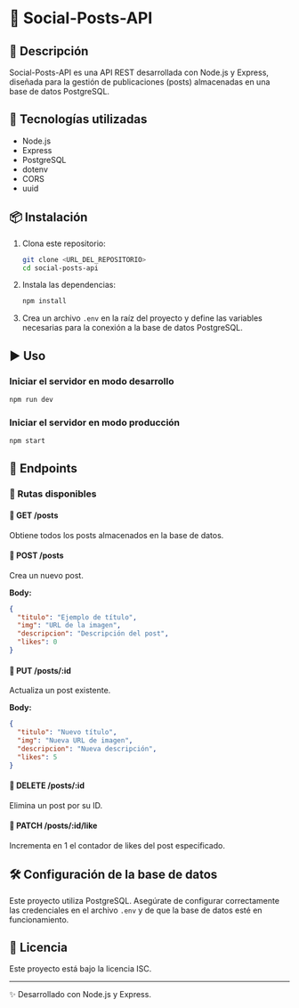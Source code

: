 # 📌 Social-Posts-API

## 📖 Descripción
Social-Posts-API es una API REST desarrollada con Node.js y Express, diseñada para la gestión de publicaciones (posts) almacenadas en una base de datos PostgreSQL.

## 🚀 Tecnologías utilizadas
- Node.js
- Express
- PostgreSQL
- dotenv
- CORS
- uuid

## 📦 Instalación
1. Clona este repositorio:
   ```bash
   git clone <URL_DEL_REPOSITORIO>
   cd social-posts-api
   ```
2. Instala las dependencias:
   ```bash
   npm install
   ```
3. Crea un archivo `.env` en la raíz del proyecto y define las variables necesarias para la conexión a la base de datos PostgreSQL.

## ▶️ Uso
### Iniciar el servidor en modo desarrollo
```bash
npm run dev
```
### Iniciar el servidor en modo producción
```bash
npm start
```

## 📡 Endpoints

### 📌 Rutas disponibles

#### 🔹 GET /posts
Obtiene todos los posts almacenados en la base de datos.

#### 🔹 POST /posts
Crea un nuevo post.

**Body:**
```json
{
  "titulo": "Ejemplo de título",
  "img": "URL de la imagen",
  "descripcion": "Descripción del post",
  "likes": 0
}
```

#### 🔹 PUT /posts/:id
Actualiza un post existente.

**Body:**
```json
{
  "titulo": "Nuevo título",
  "img": "Nueva URL de imagen",
  "descripcion": "Nueva descripción",
  "likes": 5
}
```

#### 🔹 DELETE /posts/:id
Elimina un post por su ID.

#### 🔹 PATCH /posts/:id/like
Incrementa en 1 el contador de likes del post especificado.

## 🛠 Configuración de la base de datos
Este proyecto utiliza PostgreSQL. Asegúrate de configurar correctamente las credenciales en el archivo `.env` y de que la base de datos esté en funcionamiento.

## 📜 Licencia
Este proyecto está bajo la licencia ISC.

---
✨ Desarrollado con Node.js y Express.

